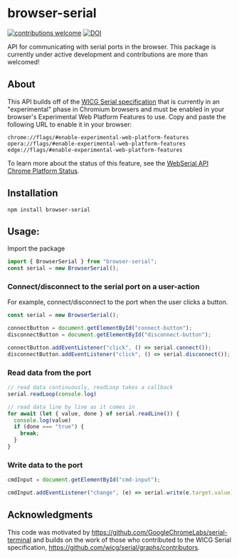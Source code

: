 # browser-serial
[![contributions welcome](https://img.shields.io/badge/contributions-welcome-brightgreen.svg?style=flat)](https://github.com/dwyl/esta/issues)
[![DOI](https://zenodo.org/badge/348448190.svg)](https://zenodo.org/badge/latestdoi/348448190)

API for communicating with serial ports in the browser. This package is currently under active development and contributions are more than welcomed! 

## About
This API builds off of the [WICG Serial specification](https://wicg.github.io/serial/) that is currently in an "experimental" phase in Chromium browsers and must be enabled in your browser's Experimental Web Platform Features to use. Copy and paste the following URL to enable it in your browser:

```
chrome://flags/#enable-experimental-web-platform-features
opera://flags/#enable-experimental-web-platform-features
edge://flags/#enable-experimental-web-platform-features
```

To learn more about the status of this feature, see the [WebSerial API Chrome Platform Status](https://chromestatus.com/feature/6577673212002304).

## Installation

```shell
npm install browser-serial
```

## Usage:

Import the package

```js
import { BrowserSerial } from "browser-serial";
const serial = new BrowserSerial();
```

### Connect/disconnect to the serial port on a user-action

For example, connect/disconnect to the port when the user clicks a button.

```js
const serial = new BrowserSerial();

connectButton = document.getElementById("connect-button");
disconnectButton = document.getElementById("disconnect-button");

connectButton.addEventListener("click", () => serial.connect());
disconnectButton.addEventListener("click", () => serial.disconnect());
```

### Read data from the port

```js
// read data continuously, readLoop takes a callback
serial.readLoop(console.log)

// read data line by line as it comes in
for await (let { value, done } of serial.readLine()) {
  console.log(value)
  if (done === "true") {
    break;
  }
}

```

### Write data to the port

```js
cmdInput = document.getElementById("cmd-input");

cmdInput.addEventListener("change", (e) => serial.write(e.target.value));
```

## Acknowledgments

This code was motivated by https://github.com/GoogleChromeLabs/serial-terminal and builds on the work of those who contributed to the WICG Serial specification, https://github.com/wicg/serial/graphs/contributors.
